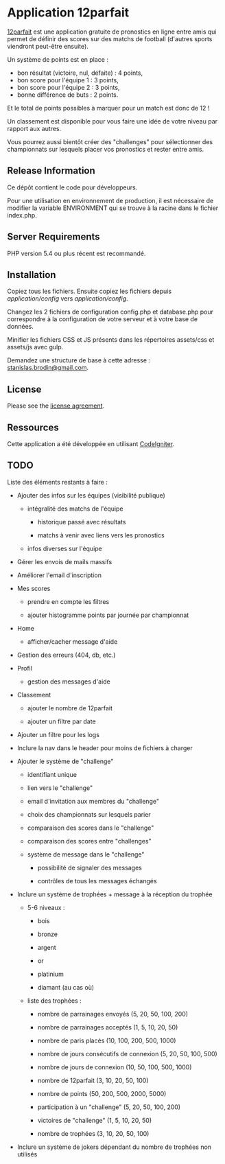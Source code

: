 # Application 12parfait

[12parfait](https://12parfait.fr) est une application gratuite de pronostics en ligne entre amis qui permet de définir
des scores sur des matchs de football (d'autres sports viendront peut-être ensuite).

Un système de points est en place :

- bon résultat (victoire, nul, défaite) : 4 points,
- bon score pour l'équipe 1 : 3 points,
- bon score pour l'équipe 2 : 3 points,
- bonne différence de buts : 2 points.

Et le total de points possibles à marquer pour un match est donc de 12 !

Un classement est disponible pour vous faire une idée de votre niveau par rapport
aux autres.

Vous pourrez aussi bientôt créer des "challenges" pour sélectionner des championnats sur
lesquels placer vos pronostics et rester entre amis.

## Release Information

Ce dépôt contient le code pour développeurs.

Pour une utilisation en environnement de production, il est nécessaire de
modifier la variable ENVIRONMENT qui se trouve à la racine dans le fichier index.php.

## Server Requirements

PHP version 5.4 ou plus récent est recommandé.

## Installation

Copiez tous les fichiers. Ensuite copiez les fichiers depuis _application/config_ vers _application/config_.

Changez les 2 fichiers de configuration config.php et database.php pour correspondre à la configuration de votre serveur et à votre base de données.

Minifier les fichiers CSS et JS présents dans les répertoires assets/css et assets/js avec gulp.

Demandez une structure de base à cette adresse : [stanislas.brodin@gmail.com](mailto:stanislas.brodin@gmail.com>).

## License

Please see the [license agreement](https://github.com/bcit-ci/CodeIgniter/blob/develop/user_guide_src/source/license.rst).

## Ressources

Cette application a été développée en utilisant [CodeIgniter](http://www.codeigniter.com/>).

## TODO

Liste des éléments restants à faire :
- Ajouter des infos sur les équipes (visibilité publique)

    - intégralité des matchs de l'équipe

        - historique passé avec résultats

        - matchs à venir avec liens vers les pronostics

    - infos diverses sur l'équipe

- Gérer les envois de mails massifs

- Améliorer l'email d'inscription

- Mes scores

    - prendre en compte les filtres

    - ajouter histogramme points par journée par championnat

- Home

    - afficher/cacher message d'aide

- Gestion des erreurs (404, db, etc.)

- Profil

    - gestion des messages d'aide

- Classement

    - ajouter le nombre de 12parfait

    - ajouter un filtre par date

- Ajouter un filtre pour les logs

- Inclure la nav dans le header pour moins de fichiers à charger

- Ajouter le système de "challenge"

    - identifiant unique

    - lien vers le "challenge"

    - email d'invitation aux membres du "challenge"

    - choix des championnats sur lesquels parier

    - comparaison des scores dans le "challenge"

    - comparaison des scores entre "challenges"

    - système de message dans le "challenge"

        - possibilité de signaler des messages

        - contrôles de tous les messages échangés

- Inclure un système de trophées + message à la réception du trophée

    - 5-6 niveaux :

        - bois

        - bronze

        - argent

        - or

        - platinium

        - diamant (au cas où)

    - liste des trophées :

        - nombre de parrainages envoyés (5, 20, 50, 100, 200)

        - nombre de parrainages acceptés (1, 5, 10, 20, 50)

        - nombre de paris placés (10, 100, 200, 500, 1000)

        - nombre de jours consécutifs de connexion (5, 20, 50, 100, 500)

        - nombre de jours de connexion (10, 50, 100, 500, 1000)

        - nombre de 12parfait (3, 10, 20, 50, 100)

        - nombre de points (50, 200, 500, 2000, 5000)

        - participation à un "challenge" (5, 20, 50, 100, 200)

        - victoires de "challenge" (1, 5, 10, 20, 50)

        - nombre de trophées (3, 10, 20, 50, 100)

- Inclure un système de jokers dépendant du nombre de trophées non utilisés
